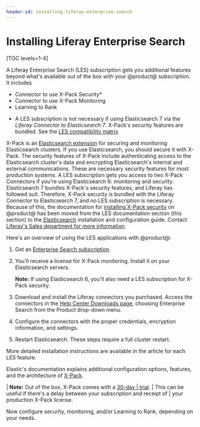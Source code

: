 ```yaml
---
header-id: installing-liferay-enterprise-search
---
```


# Installing Liferay Enterprise Search

[TOC levels=1-4]

A Liferay Enterprise Search (LES) subscription gets you additional features
beyond what's available out of the box with your @product@ subscription. It
includes

- Connector to use X-Pack Security*
- Connector to use X-Pack Monitoring
- Learning to Rank

* A LES subscription is not necessary if using Elasticsearch 7 via the _Liferay Connector to
    Elasticsearch 7_. X-Pack's security features are bundled. See the [LES
    compatibility matrix]()

X-Pack is an 
[Elasticsearch extension](https://www.elastic.co/guide/en/elasticsearch/reference/7.4/setup-xpack.html)
for securing and monitoring Elasticsearch clusters. If you use Elasticsearch,
you should secure it with X-Pack. The security features of X-Pack include
authenticating access to the Elasticsearch cluster's data and encrypting
Elasticsearch's internal and external communications. These are necessary
security features for most production systems. A LES subscription gets you
access to two X-Pack Connectors if you're using Elasticsearch 6: monitoring and
security. Elasticsearch 7 bundles X-Pack's security features, and Liferay has
followed suit. Therefore, X-Pack security is bundled with the Liferay Connector
to Elasticsearch 7, and no LES subscription is necessary. Because of this, the
documentation for
[installing X-Pack security](/docs/7-2/deploy/-/knowledge_base/d/installing-liferay-enterprise-search-security) 
on @product@ has been moved from the LES documentation section (this section) to
the
[Elasticsearch](/docs/7-2/deploy/-/knowledge_base/d/elasticsearch) 
installation and configuration guide. Contact
[Liferay's Sales department for more information](https://www.liferay.com/contact-us#contact-sales).

Here's an overview of using the LES applications with @product@:

1.  Get an [Enterprise Search subscription](https://help.liferay.com/hc/en-us/articles/360014400932).

2.  You'll receive a license for X-Pack monitoring. Install it on your
    Elasticsearch servers.

    **Note:** If using Elasticsearch 6, you'll also need a LES subscription for
    X-Pack security.

3.  Download and install the Liferay connectors you purchased. Access the
    connectors in the
    [Help Center Downloads page](https://customer.liferay.com/en/downloads),
    choosing Enterprise Search from the Product drop-down menu.

4.  Configure the connectors with the proper credentials, encryption
    information, and settings.

5.  Restart Elasticsearch. These steps require a full cluster restart.

More detailed installation instructions are available in the article for each
LES feature.

Elastic's documentation explains additional configuration options, features,
and the architecture of
[X-Pack](https://www.elastic.co/guide/en/elasticsearch/reference/6.8/configuring-security.html). 

| **Note:** Out of the box, X-Pack comes with a [30-day
| trial](https://www.elastic.co/guide/en/x-pack/current/license-management.html).
| This can be useful if there's a delay between your subscription and receipt of
| your production X-Pack license.

Now configure security, monitoring, and/or Learning to Rank, depending on your
needs.

